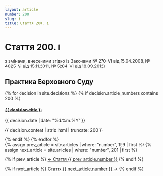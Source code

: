 ```yaml
---
layout: article
number: 200
slug: i
title: Стаття 200. і
---
```


# Стаття 200. і

з змінами, внесеними згідно із Законами № 270-VI від 15.04.2008, № 4025-VI від 15.11.2011, № 5284-VI від 18.09.2012}

## Практика Верховного Суду

<div class="decisions-container">
{% for decision in site.decisions %}
  {% if decision.article_numbers contains 200 %}
    <div class="decision-item">
      <h4><a href="{{ decision.url }}">{{ decision.title }}</a></h4>
      <p class="decision-date">{{ decision.date | date: "%d.%m.%Y" }}</p>
      <p class="decision-excerpt">{{ decision.content | strip_html | truncate: 200 }}</p>
    </div>
  {% endif %}
{% endfor %}
</div>

<div class="article-navigation">
  {% assign prev_article = site.articles | where: "number", 199 | first %}
  {% assign next_article = site.articles | where: "number", 201 | first %}
  
  {% if prev_article %}
    <a href="{{ prev_article.url }}" class="prev-article">← Стаття {{ prev_article.number }}</a>
  {% endif %}
  
  {% if next_article %}
    <a href="{{ next_article.url }}" class="next-article">Стаття {{ next_article.number }} →</a>
  {% endif %}
</div>
